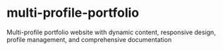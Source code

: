 # multi-profile-portfolio
 Multi-profile portfolio website with dynamic content, responsive design, profile management, and comprehensive documentation
